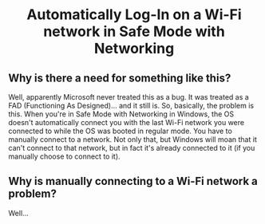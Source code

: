 # <p align="center">Automatically Log-In on a Wi-Fi network in Safe Mode with Networking</p>
## Why is there a need for something like this?
Well, apparently Microsoft never treated this as a bug. It was treated as a FAD (Functioning As Designed)... and it still is. So, basically, the problem is this. When you're in Safe Mode with Networking in Windows, the OS doesn't automatically connect you with the last Wi-Fi network you were connected to while the OS was booted in regular mode. You have to manually connect to a network. Not only that, but Windows will moan that it can't connect to that network, but in fact it's already connected to it (if you manually choose to connect to it).
## Why is manually connecting to a Wi-Fi network a problem?
Well... 
